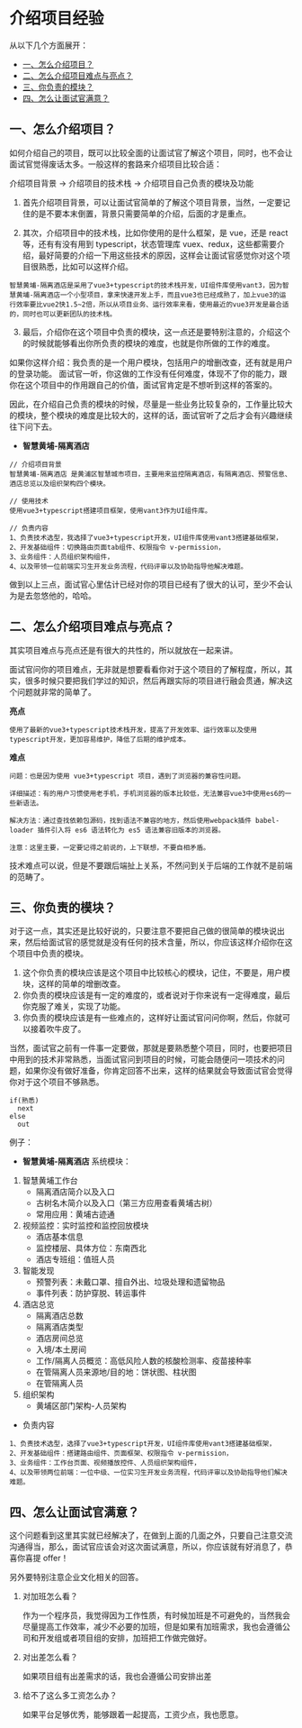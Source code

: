 # 介绍项目经验

从以下几个方面展开：

<!-- START doctoc generated TOC please keep comment here to allow auto update -->
<!-- DON'T EDIT THIS SECTION, INSTEAD RE-RUN doctoc TO UPDATE -->

- [一、怎么介绍项目？](#%E4%B8%80%E6%80%8E%E4%B9%88%E4%BB%8B%E7%BB%8D%E9%A1%B9%E7%9B%AE)
- [二、怎么介绍项目难点与亮点？](#%E4%BA%8C%E6%80%8E%E4%B9%88%E4%BB%8B%E7%BB%8D%E9%A1%B9%E7%9B%AE%E9%9A%BE%E7%82%B9%E4%B8%8E%E4%BA%AE%E7%82%B9)
- [三、你负责的模块？](#%E4%B8%89%E4%BD%A0%E8%B4%9F%E8%B4%A3%E7%9A%84%E6%A8%A1%E5%9D%97)
- [四、怎么让面试官满意？](#%E5%9B%9B%E6%80%8E%E4%B9%88%E8%AE%A9%E9%9D%A2%E8%AF%95%E5%AE%98%E6%BB%A1%E6%84%8F)

<!-- END doctoc generated TOC please keep comment here to allow auto update -->

## 一、怎么介绍项目？

如何介绍自己的项目，既可以比较全面的让面试官了解这个项目，同时，也不会让面试官觉得废话太多。一般这样的套路来介绍项目比较合适：

介绍项目背景 -> 介绍项目的技术栈 -> 介绍项目自己负责的模块及功能

1. 首先介绍项目背景，可以让面试官简单的了解这个项目背景，当然，一定要记住的是不要本末倒置，背景只需要简单的介绍，后面的才是重点。

2. 其次，介绍项目中的技术栈，比如你使用的是什么框架，是 vue，还是 react 等，还有有没有用到 typescript，状态管理库 vuex、redux，这些都需要介绍，最好简要的介绍一下用这些技术的原因，这样会让面试官感觉你对这个项目很熟悉，比如可以这样介绍。

`智慧黄埔-隔离酒店是采用了vue3+typescript的技术栈开发，UI组件库使用vant3，因为智慧黄埔-隔离酒店一个小型项目，拿来快速开发上手，而且vue3也已经成熟了，加上vue3的运行效率要比vue2快1.5~2倍，所以从项目业务、运行效率来看，使用最近的vue3开发是最合适的，同时也可以更新团队的技术栈。`

3. 最后，介绍你在这个项目中负责的模块，这一点还是要特别注意的，介绍这个的时候就能够看出你所负责的模块的难度，也就是你所做的工作的难度。

如果你这样介绍：我负责的是一个用户模块，包括用户的增删改查，还有就是用户的登录功能。
面试官一听，你这做的工作没有任何难度，体现不了你的能力，跟你在这个项目中的作用跟自己的价值，面试官肯定是不想听到这样的答案的。

因此，在介绍自己负责的模块的时候，尽量是一些业务比较复杂的，工作量比较大的模块，整个模块的难度是比较大的，这样的话，面试官听了之后才会有兴趣继续往下问下去。

- **智慧黄埔-隔离酒店**

```
// 介绍项目背景
智慧黄埔-隔离酒店 是黄浦区智慧城市项目，主要用来监控隔离酒店，有隔离酒店、预警信息、酒店总览以及组织架构四个模块。

// 使用技术
使用vue3+typescript搭建项目框架，使用vant3作为UI组件库。

// 负责内容
1、负责技术选型，我选择了vue3+typescript开发，UI组件库使用vant3搭建基础框架，
2、开发基础组件：切换路由页面tab组件、权限指令 v-permission，
3、业务组件：人员组织架构组件，
4、以及带领一位前端实习生开发业务流程，代码评审以及协助指导他解决难题。
```

做到以上三点，面试官心里估计已经对你的项目已经有了很大的认可，至少不会认为是去忽悠他的，哈哈。

## 二、怎么介绍项目难点与亮点？

其实项目难点与亮点还是有很大的共性的，所以就放在一起来讲。

面试官问你的项目难点，无非就是想要看看你对于这个项目的了解程度，所以，其实，很多时候只要把我们学过的知识，然后再跟实际的项目进行融会贯通，解决这个问题就非常的简单了。

**亮点**

```
使用了最新的vue3+typescript技术栈开发，提高了开发效率、运行效率以及使用typescript开发，更加容易维护，降低了后期的维护成本。
```

**难点**

```
问题：也是因为使用 vue3+typescript 项目，遇到了浏览器的兼容性问题。

详细描述：有的用户习惯使用老手机，手机浏览器的版本比较低，无法兼容vue3中使用es6的一些新语法。

解决方法：通过查找依赖包源码，找到语法不兼容的地方，然后使用webpack插件 babel-loader 插件引入将 es6 语法转化为 es5 语法兼容旧版本的浏览器。

注意：这里主要，一定要记得之前说的，上下联想，不要自相矛盾。
```

技术难点可以说，但是不要跟后端扯上关系，不然问到关于后端的工作就不是前端的范畴了。

## 三、你负责的模块？

对于这一点，其实还是比较好说的，只要注意不要把自己做的很简单的模块说出来，然后给面试官的感觉就是没有任何的技术含量，所以，你应该这样介绍你在这个项目中负责的模块。

1. 这个你负责的模块应该是这个项目中比较核心的模块，记住，不要是，用户模块，这样的简单的增删改查。
2. 你负责的模块应该是有一定的难度的，或者说对于你来说有一定得难度，最后你克服了难关，实现了功能。
3. 你负责的模块应该是有一些难点的，这样好让面试官问问你啊，然后，你就可以接着吹牛皮了。

当然，面试官之前有一件事一定要做，那就是要熟悉整个项目，同时，也要把项目中用到的技术非常熟悉，当面试官问到项目的时候，可能会随便问一项技术的问题，如果你没有做好准备，你肯定回答不出来，这样的结果就会导致面试官会觉得你对于这个项目不够熟悉。

```
if(熟悉)
  next
else
  out
```

例子：

- **智慧黄埔-隔离酒店**
  系统模块：

1. 智慧黄埔工作台
   - 隔离酒店简介以及入口
   - 古树名木简介以及入口（第三方应用查看黄埔古树）
   - 常用应用：黄埔古迹通
2. 视频监控：实时监控和监控回放模块
   - 酒店基本信息
   - 监控楼层、具体方位：东南西北
   - 酒店专班组：值班人员
3. 智能发现
   - 预警列表：未戴口罩、擅自外出、垃圾处理和遗留物品
   - 事件列表：防护穿脱、转运事件
4. 酒店总览
   - 隔离酒店总数
   - 隔离酒店类型
   - 酒店房间总览
   - 入境/本土房间
   - 工作/隔离人员概览：高低风险人数的核酸检测率、疫苗接种率
   - 在管隔离人员来源地/目的地：饼状图、柱状图
   - 在管隔离人员
5. 组织架构
   - 黄埔区部门架构-人员架构

- 负责内容

```
1、负责技术选型，选择了vue3+typescript开发，UI组件库使用vant3搭建基础框架，
2、开发基础组件：搭建路由组件、页面框架、权限指令 v-permission，
3、业务组件：工作台页面、视频播放控件、人员组织架构组件，
4、以及带领两位前端：一位中级、一位实习生开发业务流程，代码评审以及协助指导他们解决难题。
```

## 四、怎么让面试官满意？

这个问题看到这里其实就已经解决了，在做到上面的几面之外，只要自己注意交流沟通得当，那么，面试官应该会对这次面试满意，所以，你应该就有好消息了，恭喜你喜提 offer！

另外要特别注意企业文化相关的回答。

1. 对加班怎么看？

   作为一个程序员，我觉得因为工作性质，有时候加班是不可避免的，当然我会尽量提高工作效率，减少不必要的加班，但是如果有加班需求，我也会遵循公司和开发组或者项目组的安排，加班把工作做完做好。

2. 对出差怎么看？

   如果项目组有出差需求的话，我也会遵循公司安排出差

3. 给不了这么多工资怎么办？

   如果平台足够优秀，能够跟着一起提高，工资少点，我也愿意。
